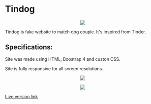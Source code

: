 # Tindog

<p align="center">
  <img src="https://user-images.githubusercontent.com/24629158/56780021-a1046880-67ab-11e9-92aa-b6ccf4fc3ea4.gif">
</p>

Tindog is fake website to match dog couple. It's inspired from Tinder.

## Specifications:

Site was made using HTML, Boostrap 4 and custon CSS.

Site is fully responsive for all screen resolutions.

<p align="center">
  <img src="https://user-images.githubusercontent.com/24629158/56780328-d9587680-67ac-11e9-94f2-ecb8c58486ae.png">
</p>

<p align="center">
  <img src="https://user-images.githubusercontent.com/24629158/56780349-f8570880-67ac-11e9-8b94-f1fc1094037e.png">
</p>

[Live version link](https://tin-dog-inky.vercel.app/)
